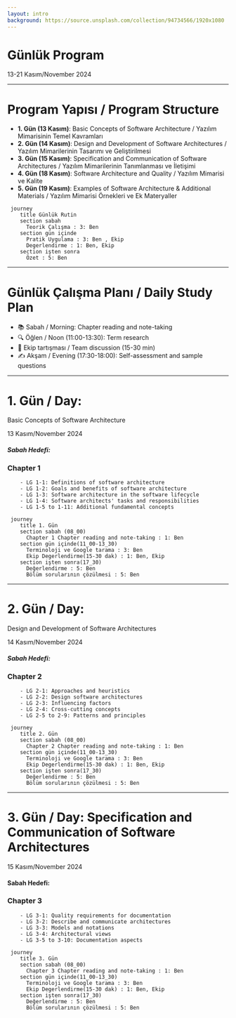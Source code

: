 ```yaml
---
layout: intro
background: https://source.unsplash.com/collection/94734566/1920x1080
---
```

# Günlük Program
13-21 Kasım/November 2024

---

# Program Yapısı / Program Structure

- **1. Gün (13 Kasım)**: Basic Concepts of Software Architecture / Yazılım Mimarisinin Temel Kavramları
- **2. Gün (14 Kasım)**: Design and Development of Software Architectures / Yazılım Mimarilerinin Tasarımı ve Geliştirilmesi
- **3. Gün (15 Kasım)**: Specification and Communication of Software Architectures / Yazılım Mimarilerinin Tanımlanması ve İletişimi
- **4. Gün (18 Kasım)**: Software Architecture and Quality / Yazılım Mimarisi ve Kalite
- **5. Gün (19 Kasım)**: Examples of Software Architecture & Additional Materials / Yazılım Mimarisi Örnekleri ve Ek Materyaller

```mermaid
 journey
    title Günlük Rutin
    section sabah
      Teorik Çalışma : 3: Ben
    section gün içinde
      Pratik Uygulama : 3: Ben , Ekip
      Degerlendirme : 1: Ben, Ekip
    section işten sonra
      Özet : 5: Ben

```

---

# Günlük Çalışma Planı / Daily Study Plan

- 📚 Sabah / Morning: Chapter reading and note-taking
- 🔍 Öğlen / Noon (11:00-13:30): Term research
- 👥 Ekip tartışması / Team discussion (15-30 min)
- ✍️ Akşam / Evening (17:30-18:00): Self-assessment and sample questions

---

# 1. Gün / Day:
Basic Concepts of Software Architecture

13 Kasım/November 2024

#### _Sabah Hedefi:_
### __Chapter 1__
```
    - LG 1-1: Definitions of software architecture
    - LG 1-2: Goals and benefits of software architecture
    - LG 1-3: Software architecture in the software lifecycle
    - LG 1-4: Software architects' tasks and responsibilities
    - LG 1-5 to 1-11: Additional fundamental concepts
```

```mermaid
 journey
    title 1. Gün
    section sabah (08_00)
      Chapter 1 Chapter reading and note-taking : 1: Ben
    section gün içinde(11_00-13_30)
      Terminoloji ve Google tarama : 3: Ben 
      Ekip Degerlendirme(15-30 dak) : 1: Ben, Ekip
    section işten sonra(17_30)
      Değerlendirme : 5: Ben
      Bölüm sorularının çözülmesi : 5: Ben

```
---

# 2. Gün / Day:
Design and Development of Software Architectures

14 Kasım/November 2024

#### _Sabah Hedefi:_
### __Chapter 2__
```
    - LG 2-1: Approaches and heuristics
    - LG 2-2: Design software architectures
    - LG 2-3: Influencing factors
    - LG 2-4: Cross-cutting concepts
    - LG 2-5 to 2-9: Patterns and principles
```

```mermaid
 journey
    title 2. Gün
    section sabah (08_00)
      Chapter 2 Chapter reading and note-taking : 1: Ben
    section gün içinde(11_00-13_30)
      Terminoloji ve Google tarama : 3: Ben 
      Ekip Degerlendirme(15-30 dak) : 1: Ben, Ekip
    section işten sonra(17_30)
      Değerlendirme : 5: Ben
      Bölüm sorularının çözülmesi : 5: Ben

```

---

# 3. Gün / Day: Specification and Communication of Software Architectures
15 Kasım/November 2024

#### Sabah Hedefi:
### __Chapter 3__
```
    - LG 3-1: Quality requirements for documentation
    - LG 3-2: Describe and communicate architectures
    - LG 3-3: Models and notations
    - LG 3-4: Architectural views
    - LG 3-5 to 3-10: Documentation aspects
```

```mermaid
 journey
    title 3. Gün
    section sabah (08_00)
      Chapter 3 Chapter reading and note-taking : 1: Ben
    section gün içinde(11_00-13_30)
      Terminoloji ve Google tarama : 3: Ben 
      Ekip Degerlendirme(15-30 dak) : 1: Ben, Ekip
    section işten sonra(17_30)
      Değerlendirme : 5: Ben
      Bölüm sorularının çözülmesi : 5: Ben

```
